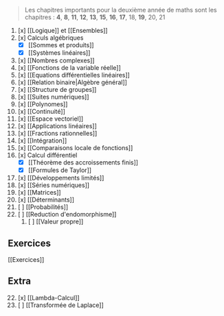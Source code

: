 > Les chapitres importants pour la deuxième année de maths sont les chapitres :
>  **4**, **8**, **11**, **12**, **13**, **15**, **16**, **17**, 18, **19**, 20, 21

1. [x] [[Logique]] et  [[Ensembles]]
2. [x] Calculs algébriques
	- [x] [[Sommes et produits]]
	- [x] [[Systèmes linéaires]] 
3. [x] [[Nombres complexes]] 
4. [x] [[Fonctions de la variable réelle]]
5. [x] [[Equations différentielles linéaires]]
6. [x] [[Relation binaire|Algèbre général]]
7. [x] [[Structure de groupes]]
8. [x] [[Suites numériques]]
9. [x] [[Polynomes]]
10. [x] [[Continuité]]
11. [x] [[Espace vectoriel]]  
12. [x] [[Applications linéaires]] 
13. [x] [[Fractions rationnelles]]
14. [x] [[Intégration]]
15. [x] [[Comparaisons locale de fonctions]]
16. [x] Calcul différentiel
	- [x] [[Théorème des accroissements finis]]
	- [x] [[Formules de Taylor]]
17. [x] [[Développements limités]]
18. [x] [[Séries numériques]]
19. [x] [[Matrices]] 
20. [x] [[Déterminants]]
21. [ ] [[Probabilités]]
22. [ ] [[Reduction d'endomorphisme]]
	1. [ ] [[Valeur propre]]

## Exercices
[[Exercices]]
## Extra
22. [x] [[Lambda-Calcul]]
23. [ ] [[Transformée de Laplace]]
